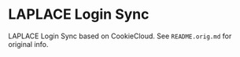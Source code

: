 # LAPLACE Login Sync

LAPLACE Login Sync based on CookieCloud. See `README.orig.md` for original info.
